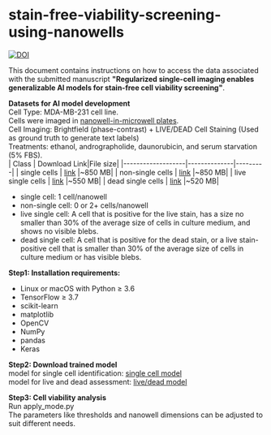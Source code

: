 # stain-free-viability-screening-using-nanowells
[![DOI](https://zenodo.org/badge/960107108.svg)](https://doi.org/10.5281/zenodo.15243856)

This document contains instructions on how to access the data associated with the submitted manuscript **"Regularized single-cell imaging enables generalizable AI models for stain-free cell viability screening"**.


**Datasets for AI model development** <br>
Cell Type: MDA-MB-231 cell line.<br>
Cells were imaged in [nanowell-in-microwell plates](https://www.imagecyte.bio/). <br>
Cell Imaging: Brightfield (phase-contrast) + LIVE/DEAD Cell Staining (Used as ground truth to generate text labels)<br>
Treatments: ethanol, andrographolide, daunorubicin, and serum starvation (5% FBS).<br>
| Class             | Download Link|File size|
|-------------------|--------------|---------|
| single cells      | [link](https://drive.google.com/file/d/1hjE3h5lt3Ub4w-1WMR6eiDITXW5Gz6U1/view?usp=sharing) |~850 MB|
| non-single cells  | [link](https://drive.google.com/file/d/1Sph_qZ8ELw5VxT3KKRVlaJHL9NmhYhvF/view?usp=sharing) |~850 MB|
| live single cells | [link](https://drive.google.com/file/d/1wg0-1F6XGVBxklr2-0WR9m3AHO989qtq/view?usp=sharing) |~550 MB|
| dead single cells | [link](https://drive.google.com/file/d/19F9KXQjNrG1D4ZAQyg6w4EFOeHNxrSCo/view?usp=sharing) |~520 MB|
* single cell: 1 cell/nanowell <br>
* non-single cell: 0 or 2+ cells/nanowell <br>
* live single cell: A cell that is positive for the live stain, has a size no smaller than 30% of the average size of cells in culture medium, and shows no visible blebs. <br>
* dead single cell: A cell that is positive for the dead stain, or a live stain-positive cell that is smaller than 30% of the average size of cells in culture medium or has visible blebs. <br>


**Step1: Installation requirements:** <br>
* Linux or macOS with Python ≥ 3.6
* TensorFlow ≥ 3.7
* scikit-learn
* matplotlib
* OpenCV
* NumPy
* pandas
* Keras



**Step2: Download trained model** <br>
model for single cell identification: [single cell model](https://drive.google.com/file/d/1E49LOYc56UYo5xKoDYxZbbY9ZKN1VzQV/view?usp=sharing)<br>
model for live and dead assessment: [live/dead model](https://drive.google.com/file/d/19yrt8uCJc25KblAyd7UQ6oIn2IU1cKmK/view?usp=sharing)

**Step3: Cell viability analysis** <br>
Run apply_mode.py <br>
The parameters like thresholds and nanowell dimensions can be adjusted to suit different needs.
